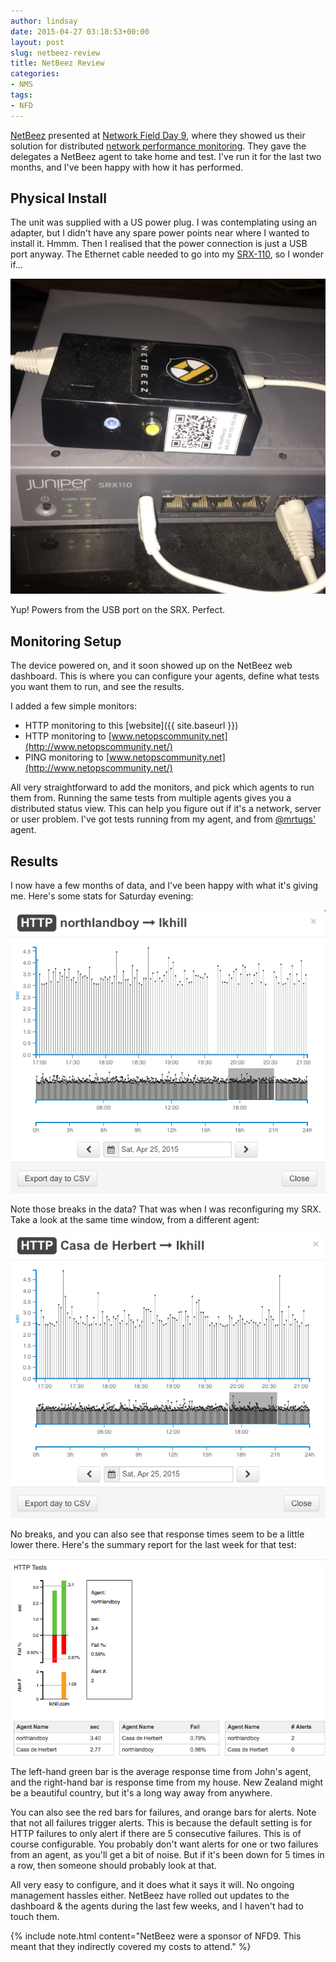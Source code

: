 ```yaml
---
author: lindsay
date: 2015-04-27 03:18:53+00:00
layout: post
slug: netbeez-review
title: NetBeez Review
categories:
- NMS
tags:
- NFD
---
```


[NetBeez](http://netbeez.net/) presented at [Network Field Day 9](http://techfieldday.com/event/nfd9/), where they showed us their solution for distributed [network performance monitoring](http://datanetworkingtalk.com/what-it-is-and-what-it-beez-like/). They gave the delegates a NetBeez agent to take home and test. I've run it for the last two months, and I've been happy with how it has performed.

## Physical Install

The unit was supplied with a US power plug. I was contemplating using an adapter, but I didn't have any spare power points near where I wanted to install it. Hmmm. Then I realised that the power connection is just a USB port anyway. The Ethernet cable needed to go into my [SRX-110](http://www.juniper.net/us/en/products-services/security/srx-series/srx110/), so I wonder if...

[![NetBeez and SRX](/assets/2015/04/NetBeez-and-SRX.jpg)](/assets/2015/04/NetBeez-and-SRX.jpg)

Yup! Powers from the USB port on the SRX. Perfect.

## Monitoring Setup

The device powered on, and it soon showed up on the NetBeez web dashboard. This is where you can configure your agents, define what tests you want them to run, and see the results.

I added a few simple monitors:

* HTTP monitoring to this [website]({{ site.baseurl }})
* HTTP monitoring to [www.netopscommunity.net](http://www.netopscommunity.net/)
* PING monitoring to [www.netopscommunity.net](http://www.netopscommunity.net/)

All very straightforward to add the monitors, and pick which agents to run them from. Running the same tests from multiple agents gives you a distributed status view. This can help you figure out if it's a network, server or user problem. I've got tests running from my agent, and from [@mrtugs'](http://www.movingpackets.net/) agent.

## Results

I now have a few months of data, and I've been happy with what it's giving me. Here's some stats for Saturday evening:

[![LKHill Stats](/assets/2015/04/LKHill-Stats.png)](/assets/2015/04/LKHill-Stats.png)

Note those breaks in the data? That was when I was reconfiguring my SRX. Take a look at the same time window, from a different agent:

[![LKHill from Mr Tugs](/assets/2015/04/LKHill-from-Mr-Tugs.png)](/assets/2015/04/LKHill-from-Mr-Tugs.png)

No breaks, and you can also see that response times seem to be a little lower there. Here's the summary report for the last week for that test:

[![lkhill http report](/assets/2015/04/lkhill-http-report.png)](/assets/2015/04/lkhill-http-report.png)

The left-hand green bar is the average response time from John's agent, and the right-hand bar is response time from my house. New Zealand might be a beautiful country, but it's a long way away from anywhere.

You can also see the red bars for failures, and orange bars for alerts. Note that not all failures trigger alerts. This is because the default setting is for HTTP failures to only alert if there are 5 consecutive failures. This is of course configurable. You probably don't want alerts for one or two failures from an agent, as you'll get a bit of noise. But if it's been down for 5 times in a row, then someone should probably look at that.

All very easy to configure, and it does what it says it will. No ongoing management hassles either. NetBeez have rolled out updates to the dashboard & the agents during the last few weeks, and I haven't had to touch them.

{% include note.html content="NetBeez were a sponsor of NFD9. This meant that they indirectly covered my costs to attend." %}
